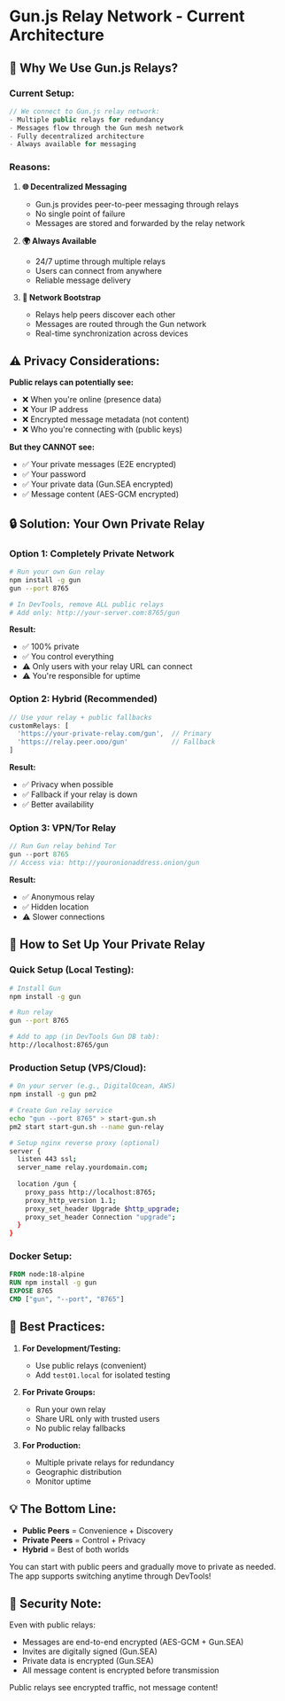 # Gun.js Relay Network - Current Architecture

## 🤔 Why We Use Gun.js Relays?

### **Current Setup:**
```javascript
// We connect to Gun.js relay network:
- Multiple public relays for redundancy
- Messages flow through the Gun mesh network
- Fully decentralized architecture
- Always available for messaging
```

### **Reasons:**

1. **🌐 Decentralized Messaging**
   - Gun.js provides peer-to-peer messaging through relays
   - No single point of failure
   - Messages are stored and forwarded by the relay network

2. **🌍 Always Available**
   - 24/7 uptime through multiple relays
   - Users can connect from anywhere
   - Reliable message delivery

3. **🤝 Network Bootstrap**
   - Relays help peers discover each other
   - Messages are routed through the Gun network
   - Real-time synchronization across devices

## ⚠️ **Privacy Considerations:**

**Public relays can potentially see:**
- ❌ When you're online (presence data)
- ❌ Your IP address
- ❌ Encrypted message metadata (not content)
- ❌ Who you're connecting with (public keys)

**But they CANNOT see:**
- ✅ Your private messages (E2E encrypted)
- ✅ Your password
- ✅ Your private data (Gun.SEA encrypted)
- ✅ Message content (AES-GCM encrypted)

## 🔒 **Solution: Your Own Private Relay**

### **Option 1: Completely Private Network**
```bash
# Run your own Gun relay
npm install -g gun
gun --port 8765

# In DevTools, remove ALL public relays
# Add only: http://your-server.com:8765/gun
```

**Result:** 
- ✅ 100% private
- ✅ You control everything
- ⚠️ Only users with your relay URL can connect
- ⚠️ You're responsible for uptime

### **Option 2: Hybrid (Recommended)**
```javascript
// Use your relay + public fallbacks
customRelays: [
  'https://your-private-relay.com/gun',  // Primary
  'https://relay.peer.ooo/gun'           // Fallback
]
```

**Result:**
- ✅ Privacy when possible
- ✅ Fallback if your relay is down
- ✅ Better availability

### **Option 3: VPN/Tor Relay**
```javascript
// Run Gun relay behind Tor
gun --port 8765
// Access via: http://youronionaddress.onion/gun
```

**Result:**
- ✅ Anonymous relay
- ✅ Hidden location
- ⚠️ Slower connections

## 🚀 **How to Set Up Your Private Relay**

### **Quick Setup (Local Testing):**
```bash
# Install Gun
npm install -g gun

# Run relay
gun --port 8765

# Add to app (in DevTools Gun DB tab):
http://localhost:8765/gun
```

### **Production Setup (VPS/Cloud):**
```bash
# On your server (e.g., DigitalOcean, AWS)
npm install -g gun pm2

# Create Gun relay service
echo "gun --port 8765" > start-gun.sh
pm2 start start-gun.sh --name gun-relay

# Setup nginx reverse proxy (optional)
server {
  listen 443 ssl;
  server_name relay.yourdomain.com;
  
  location /gun {
    proxy_pass http://localhost:8765;
    proxy_http_version 1.1;
    proxy_set_header Upgrade $http_upgrade;
    proxy_set_header Connection "upgrade";
  }
}
```

### **Docker Setup:**
```dockerfile
FROM node:18-alpine
RUN npm install -g gun
EXPOSE 8765
CMD ["gun", "--port", "8765"]
```

## 🎯 **Best Practices:**

1. **For Development/Testing:**
   - Use public relays (convenient)
   - Add `test01.local` for isolated testing

2. **For Private Groups:**
   - Run your own relay
   - Share URL only with trusted users
   - No public relay fallbacks

3. **For Production:**
   - Multiple private relays for redundancy
   - Geographic distribution
   - Monitor uptime

## 💡 **The Bottom Line:**

- **Public Peers** = Convenience + Discovery
- **Private Peers** = Control + Privacy
- **Hybrid** = Best of both worlds

You can start with public peers and gradually move to private as needed. The app supports switching anytime through DevTools!

## 🔐 **Security Note:**

Even with public relays:
- Messages are end-to-end encrypted (AES-GCM + Gun.SEA)
- Invites are digitally signed (Gun.SEA)
- Private data is encrypted (Gun.SEA)
- All message content is encrypted before transmission

Public relays see encrypted traffic, not message content!